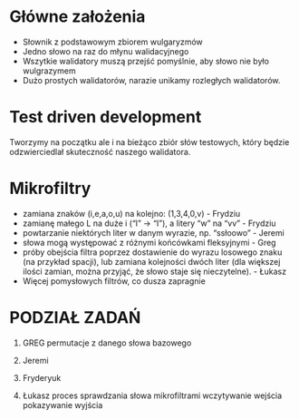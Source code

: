 # Główne założenia
- Słownik z podstawowym zbiorem wulgaryzmów
- Jedno słowo na raz do młynu walidacyjnego
- Wszytkie walidatory muszą przejść pomyślnie, aby słowo nie było wulgrazymem
- Dużo prostych walidatorów, narazie unikamy rozległych walidatorów.
 
# Test driven development
Tworzymy na początku ale i na bieżąco zbiór słów testowych, który będzie odzwierciedlał skuteczność naszego walidatora.

# Mikrofiltry
- zamiana znaków (i,e,a,o,u) na kolejno: (1,3,4,0,v) - Frydziu
- zamianę małego L na duże i (“l” -> “I”), a litery “w” na “vv” - Frydziu
- powtarzanie niektórych liter w danym wyrazie, np. “ssłoowo” - Jeremi
- słowa mogą występować z różnymi końcówkami fleksyjnymi - Greg
- próby obejścia filtra poprzez dostawienie do wyrazu losowego znaku (na przykład
spacji), lub zamiana kolejności dwóch liter (dla większej ilości zamian, można
przyjąć, że słowo staje się nieczytelne). - Łukasz
- Więcej pomysłowych filtrów, co dusza zapragnie

# PODZIAŁ ZADAŃ
1. GREG
permutacje z danego słowa bazowego
2. Jeremi

4. Fryderyuk

6. Łukasz
proces sprawdzania słowa mikrofiltrami
wczytywanie wejścia
pokazywanie wyjścia
